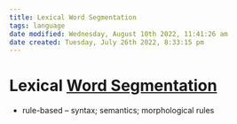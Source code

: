 ```yaml
---
title: Lexical Word Segmentation
tags: language
date modified: Wednesday, August 10th 2022, 11:41:26 am
date created: Tuesday, July 26th 2022, 8:33:15 pm
---
```


# Lexical [Word Segmentation](Word%20Segmentation.md)
- rule-based – syntax; semantics; morphological rules

